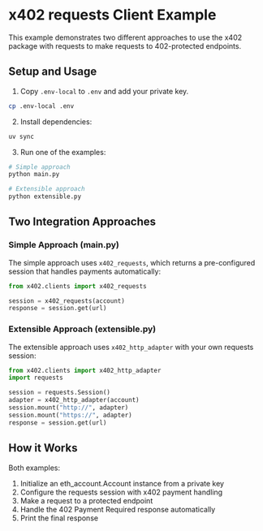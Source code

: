 # x402 requests Client Example

This example demonstrates two different approaches to use the x402 package with requests to make requests to 402-protected endpoints.

## Setup and Usage

1. Copy `.env-local` to `.env` and add your private key.

```bash
cp .env-local .env
```

2. Install dependencies:
```bash
uv sync
```

3. Run one of the examples:
```bash
# Simple approach
python main.py

# Extensible approach
python extensible.py
```

## Two Integration Approaches

### Simple Approach (main.py)

The simple approach uses `x402_requests`, which returns a pre-configured session that handles payments automatically:

```python
from x402.clients import x402_requests

session = x402_requests(account)
response = session.get(url)
```

### Extensible Approach (extensible.py)

The extensible approach uses `x402_http_adapter` with your own requests session:

```python
from x402.clients import x402_http_adapter
import requests

session = requests.Session()
adapter = x402_http_adapter(account)
session.mount("http://", adapter)
session.mount("https://", adapter)
response = session.get(url)
```

## How it Works

Both examples:
1. Initialize an eth_account.Account instance from a private key
2. Configure the requests session with x402 payment handling
3. Make a request to a protected endpoint
4. Handle the 402 Payment Required response automatically
5. Print the final response
